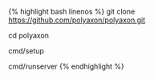 {% highlight bash linenos %}
git clone https://github.com/polyaxon/polyaxon.git

cd polyaxon

cmd/setup

cmd/runserver
{% endhighlight %}
